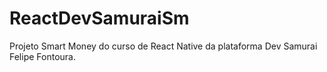 # ReactDevSamuraiSm

Projeto Smart Money do curso de React Native da plataforma Dev Samurai Felipe Fontoura. 
